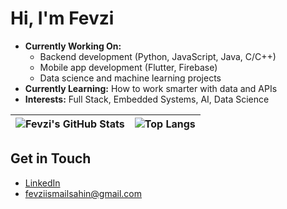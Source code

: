 # Hi, I'm Fevzi

- **Currently Working On:**  
  - Backend development (Python, JavaScript, Java, C/C++)
  - Mobile app development (Flutter, Firebase)  
  - Data science and machine learning projects
- **Currently Learning:** How to work smarter with data and APIs
- **Interests:** Full Stack, Embedded Systems, AI, Data Science

| ![Fevzi's GitHub Stats](https://github-readme-stats.vercel.app/api?username=fevziismailsahin&show_icons=true&include_all_commits=true&theme=buefy&hide_border=true) | ![Top Langs](https://github-readme-stats.vercel.app/api/top-langs/?username=fevziismailsahin&layout=compact&theme=buefy&hide_border=true) |
|------------------------------------------------------------------------------------------------------------------------------------|------------------------------------------------------------------------------------------------------------------------------------------------|

## Get in Touch

- [LinkedIn](https://www.linkedin.com/in/fevzi-ismail-şahin-a5b37820b)
- [fevziismailsahin@gmail.com](mailto:fevziismailsahin@gmail.com)
